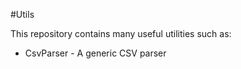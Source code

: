 #Utils

This repository contains many useful utilities such as:

* CsvParser - A generic CSV parser
